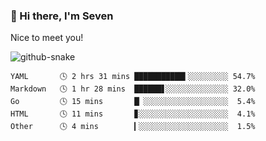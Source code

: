 ### 👋 Hi there, I'm Seven

Nice to meet you!

<picture>
  <source media="(prefers-color-scheme: dark)" srcset="https://raw.githubusercontent.com/realSunyz/realSunyz/snake/snake-dark.svg" />
  <source media="(prefers-color-scheme: light)" srcset="https://raw.githubusercontent.com/realSunyz/realSunyz/snake/snake.svg" />
  <img alt="github-snake" src="https://raw.githubusercontent.com/realSunyz/realSunyz/snake/snake.svg" />
</picture>

<!-- waka-box start -->
```text
YAML       🕓 2 hrs 31 mins ███████████▍░░░░░░░░░ 54.7%
Markdown   🕓 1 hr 28 mins  ██████▋░░░░░░░░░░░░░░ 32.0%
Go         🕓 15 mins       █▏░░░░░░░░░░░░░░░░░░░  5.4%
HTML       🕓 11 mins       ▊░░░░░░░░░░░░░░░░░░░░  4.1%
Other      🕓 4 mins        ▎░░░░░░░░░░░░░░░░░░░░  1.5%
```
<!-- Powered by https://github.com/realSunyz/waka-box-go . -->
<!-- waka-box end -->